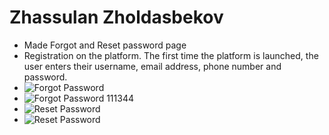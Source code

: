 # Zhassulan Zholdasbekov
* Made Forgot and Reset password page
* Registration on the platform. The first time the platform is launched, the user enters their username, email address, phone number and password.
* ![Forgot Password](https://user-images.githubusercontent.com/50594402/170434357-b220b9f4-cfc3-4d65-a2d9-fafbca422767.png)
* ![Forgot Password 111344](https://user-images.githubusercontent.com/50594402/170434368-15a70457-dd7d-4eff-8ef7-982a839f65a7.png)
* ![Reset Password](https://user-images.githubusercontent.com/50594402/170434609-7b6c730f-0709-4a2d-9ece-058809344179.jpg)
* ![Reset Password](https://user-images.githubusercontent.com/50594402/170434379-d65ce87d-f5fc-4da7-a642-70f84bb8ebf9.png)
